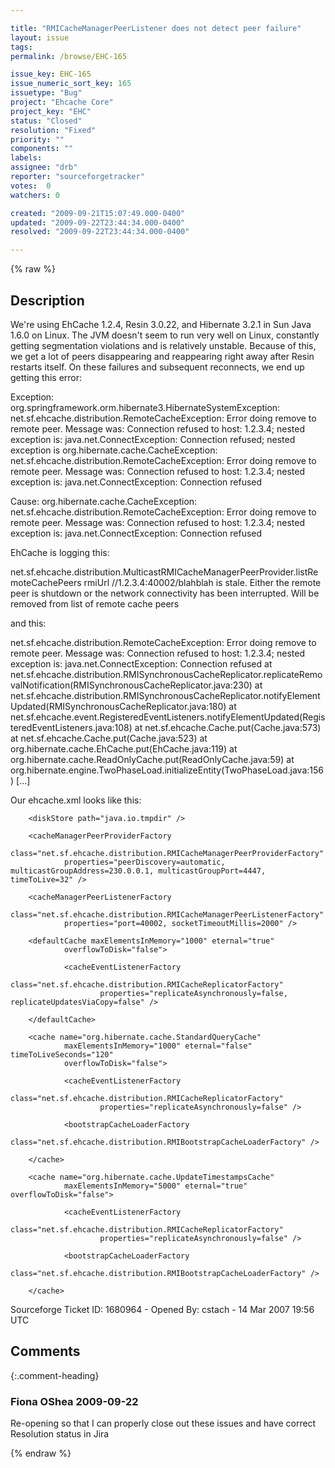 ```yaml
---

title: "RMICacheManagerPeerListener does not detect peer failure"
layout: issue
tags: 
permalink: /browse/EHC-165

issue_key: EHC-165
issue_numeric_sort_key: 165
issuetype: "Bug"
project: "Ehcache Core"
project_key: "EHC"
status: "Closed"
resolution: "Fixed"
priority: ""
components: ""
labels: 
assignee: "drb"
reporter: "sourceforgetracker"
votes:  0
watchers: 0

created: "2009-09-21T15:07:49.000-0400"
updated: "2009-09-22T23:44:34.000-0400"
resolved: "2009-09-22T23:44:34.000-0400"

---
```




{% raw %}



## Description

<div markdown="1" class="description">

We're using EhCache 1.2.4, Resin 3.0.22, and Hibernate 3.2.1 in Sun Java 1.6.0 on Linux.  The JVM doesn't seem to run very well on Linux, constantly getting segmentation violations and is relatively unstable.  Because of this, we get a lot of peers disappearing and reappearing right away after Resin restarts itself.  On these failures and subsequent reconnects, we end up getting this error:

Exception: org.springframework.orm.hibernate3.HibernateSystemException: net.sf.ehcache.distribution.RemoteCacheException: Error doing remove to remote peer. Message was: Connection refused to host: 1.2.3.4; nested exception is: java.net.ConnectException: Connection refused; nested exception is org.hibernate.cache.CacheException: net.sf.ehcache.distribution.RemoteCacheException: Error doing remove to remote peer. Message was: Connection refused to host: 1.2.3.4; nested exception is: java.net.ConnectException: Connection refused

Cause: org.hibernate.cache.CacheException: net.sf.ehcache.distribution.RemoteCacheException: Error doing remove to remote peer. Message was: Connection refused to host: 1.2.3.4; nested exception is: java.net.ConnectException: Connection refused

EhCache is logging this:

net.sf.ehcache.distribution.MulticastRMICacheManagerPeerProvider.listRemoteCachePeers rmiUrl //1.2.3.4:40002/blahblah is stale. Either the remote peer is shutdown or the network connectivity has been interrupted. Will be removed from list of remote cache peers

and this:

net.sf.ehcache.distribution.RemoteCacheException: Error doing remove to remote peer. Message was: Connection refused to host: 1.2.3.4; nested exception is:
  java.net.ConnectException: Connection refused
  at net.sf.ehcache.distribution.RMISynchronousCacheReplicator.replicateRemovalNotification(RMISynchronousCacheReplicator.java:230)
  at net.sf.ehcache.distribution.RMISynchronousCacheReplicator.notifyElementUpdated(RMISynchronousCacheReplicator.java:180)
  at net.sf.ehcache.event.RegisteredEventListeners.notifyElementUpdated(RegisteredEventListeners.java:108)
  at net.sf.ehcache.Cache.put(Cache.java:573)
  at net.sf.ehcache.Cache.put(Cache.java:523)
  at org.hibernate.cache.EhCache.put(EhCache.java:119)
  at org.hibernate.cache.ReadOnlyCache.put(ReadOnlyCache.java:59)
  at org.hibernate.engine.TwoPhaseLoad.initializeEntity(TwoPhaseLoad.java:156)
[...]

Our ehcache.xml looks like this:

<ehcache xmlns:xsi="http://www.w3.org/2001/XMLSchema-instance"
        xsi:noNamespaceSchemaLocation="ehcache.xsd">

        <diskStore path="java.io.tmpdir" />

        <cacheManagerPeerProviderFactory
                class="net.sf.ehcache.distribution.RMICacheManagerPeerProviderFactory"
                properties="peerDiscovery=automatic, multicastGroupAddress=230.0.0.1, multicastGroupPort=4447, timeToLive=32" />

        <cacheManagerPeerListenerFactory
                class="net.sf.ehcache.distribution.RMICacheManagerPeerListenerFactory"
                properties="port=40002, socketTimeoutMillis=2000" />

        <defaultCache maxElementsInMemory="1000" eternal="true"
                overflowToDisk="false">

                <cacheEventListenerFactory
                        class="net.sf.ehcache.distribution.RMICacheReplicatorFactory"
                        properties="replicateAsynchronously=false, replicateUpdatesViaCopy=false" />

        </defaultCache>

        <cache name="org.hibernate.cache.StandardQueryCache"
                maxElementsInMemory="1000" eternal="false" timeToLiveSeconds="120"
                overflowToDisk="false">

                <cacheEventListenerFactory
                        class="net.sf.ehcache.distribution.RMICacheReplicatorFactory"
                        properties="replicateAsynchronously=false" />

                <bootstrapCacheLoaderFactory
                        class="net.sf.ehcache.distribution.RMIBootstrapCacheLoaderFactory" />

        </cache>

        <cache name="org.hibernate.cache.UpdateTimestampsCache"
                maxElementsInMemory="5000" eternal="true" overflowToDisk="false">

                <cacheEventListenerFactory
                        class="net.sf.ehcache.distribution.RMICacheReplicatorFactory"
                        properties="replicateAsynchronously=false" />

                <bootstrapCacheLoaderFactory
                        class="net.sf.ehcache.distribution.RMIBootstrapCacheLoaderFactory" />

        </cache>

</ehcache>


Sourceforge Ticket ID: 1680964 - Opened By: cstach - 14 Mar 2007 19:56 UTC

</div>

## Comments


{:.comment-heading}
### **Fiona OShea** <span class="date">2009-09-22</span>

<div markdown="1" class="comment">

Re-opening so that I can properly close out these issues and have correct Resolution status in Jira

</div>



{% endraw %}
